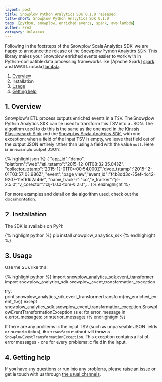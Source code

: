 ```yaml
---
layout: post
title: Snowplow Python Analytics SDK 0.1.0 released
title-short: Snowplow Python Analytics SDK 0.1.0
tags: [python, snowplow, enriched events, spark, aws lambda]
author: Fred
category: Releases
---
```


Following in the footsteps of the Snowplow Scala Analytics SDK, we are happy to announce the release of the Snowplow Python Analytics SDK! This library makes your Snowplow enriched events easier to work with in Python-compatible data processing frameworks like [Apache Spark] [spark] and [AWS Lambda] [lambda].

1. [Overview](/blog/2016/xx/xx/snowplow-python-analytics-sdk-0.1.0-released#overview)
2. [Installation](/blog/2016/xx/xx/snowplow-python-analytics-sdk-0.1.0-released#installation)
3. [Usage](/blog/2016/xx/xx/snowplow-python-analytics-sdk-0.1.0-released#usage)
4. [Getting help](/blog/2016/xx/xx/snowplow-python-analytics-sdk-0.1.0-released#help)

<!--more-->


<h2 id="overview">1. Overview</h2>

Snowplow's ETL process outputs enriched events in a TSV. The Snowplow Python Analytics SDK can be used to transform this TSV into a JSON. The algorithm used to do this is the same as the one used in the [Kinesis Elasticsearch Sink][kes] and the [Snowplow Scala Analytics SDK][ssas], with one exception: when a field of the input TSV is empty, we leave that field out of the output JSON entirely rather than using a field with the value `null`. Here is an example output JSON:

{% highlight json %}
{ "app_id":"demo",
  "platform":"web","etl_tstamp":"2015-12-01T08:32:35.048Z",
  "collector_tstamp":"2015-12-01T04:00:54.000Z","dvce_tstamp":"2015-12-01T03:57:08.986Z",
  "event":"page_view","event_id":"f4b8dd3c-85ef-4c42-9207-11ef61b2a46e",
  "name_tracker":"co","v_tracker":"js-2.5.0","v_collector":"clj-1.0.0-tom-0.2.0",...
{% endhighlight %}

For more examples and detail on the algorithm used, check out the [documentation][kes].

<h2 id="installation">2. Installation</h2>

The SDK is available on PyPI:

{% highlight python %}
pip install snowplow_analytics_sdk
{% endhighlight %}

<h2 id="usage">3. Usage</h2>

Use the SDK like this:

{% highlight python %}
import snowplow_analytics_sdk.event_transformer
import snowplow_analytics_sdk.snowplow_event_transformation_exception

try:
    print(snowplow_analytics_sdk.event_transformer.transform(my_enriched_event_tsv))
except snowplow_analytics_sdk.snowplow_event_transformation_exception.SnowplowEventTransformationException as e:
    for error_message in e.error_messages:
        print(error_message)
{% endhighlight %}

If there are any problems in the input TSV (such as unparseable JSON fields or numeric fields), the `transform` method will throw a `SnowplowEventTransformationException`. This exception contains a list of error messages - one for every problematic field in the input.

<h2 id="help">4. Getting help</h2>

If you have any questions or run into any problems, please [raise an issue][issues] or get in touch with us through [the usual channels][talk-to-us].

[spark]: http://spark.apache.org/
[lambda]: https://aws.amazon.com/lambda/
[kes]: https://github.com/snowplow/snowplow/wiki/Kinesis-Elasticsearch-Sink
[ssas]: https://github.com/snowplow/snowplow-python-analytics-sdk
[issues]: https://github.com/snowplow/snowplow/iglu
[talk-to-us]: https://github.com/snowplow/snowplow/wiki/Talk-to-us
